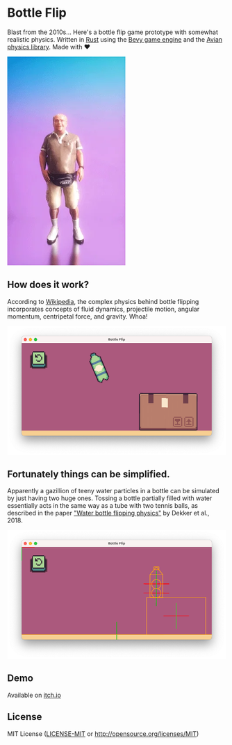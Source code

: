 # Bottle Flip

Blast from the 2010s... Here's a bottle flip game prototype with somewhat realistic physics. Written in [Rust](https://www.rust-lang.org/) using the [Bevy game engine](https://bevyengine.org/) and the [Avian physics library](https://docs.rs/avian2d/latest/avian2d/). Made with ❤ 

![Dabbing](dab.webp)

## How does it work?
According to [Wikipedia](https://en.wikipedia.org/wiki/Bottle_flipping), the complex physics behind bottle flipping incorporates concepts of fluid dynamics, projectile motion, angular momentum, centripetal force, and gravity. Whoa!

![Dabbing](graphics.png)

## Fortunately things can be simplified. 
Apparently a gazillion of teeny water particles in a bottle can be simulated by just having two huge ones. Tossing a bottle partially filled with water essentially acts in the same way as a tube with two tennis balls, as described in the paper ["Water bottle flipping physics"](https://pubs.aip.org/aapt/ajp/article-abstract/86/10/733/1057911/Water-bottle-flipping-physics) by Dekker et al., 2018.

![Dabbing](physics_debug.png)

## Demo
Available on [itch.io](https://claudijo.itch.io/bottle-flip)

## License
MIT License
  ([LICENSE-MIT](LICENSE-MIT) or <http://opensource.org/licenses/MIT>)

